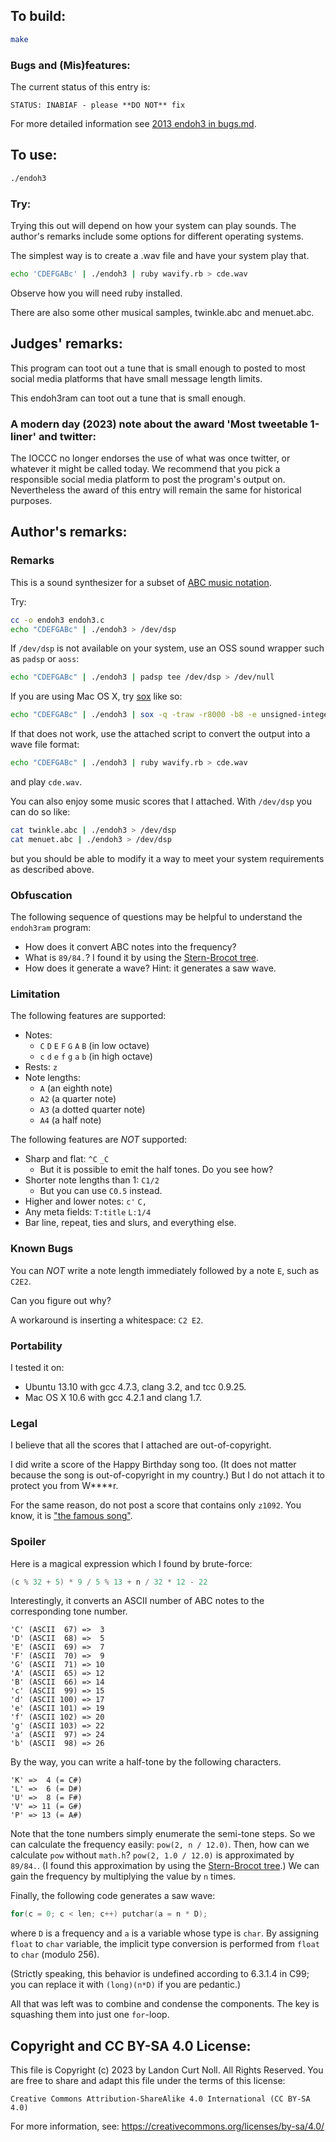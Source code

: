 ## To build:

```sh
make
```

### Bugs and (Mis)features:

The current status of this entry is:

```
STATUS: INABIAF - please **DO NOT** fix
```

For more detailed information see [2013 endoh3 in bugs.md](/bugs.md#2013-endoh3).


## To use:

```sh
./endoh3
```


### Try:

Trying this out will depend on how your system can play sounds. The author's
remarks include some options for different operating systems.

The simplest way is to create a .wav file and have your system play that.

```sh
echo 'CDEFGABc' | ./endoh3 | ruby wavify.rb > cde.wav
```

Observe how you will need ruby installed.

There are also some other musical samples, twinkle.abc and menuet.abc.


## Judges' remarks:

This program can toot out a tune that is small enough to posted to most social
media platforms that have small message length limits.

This endoh3ram can toot out a tune that is small enough.


### A modern day (2023) note about the award 'Most tweetable 1-liner' and twitter:

The IOCCC no longer endorses the use of what was once twitter, or whatever it
might be called today. We recommend that you pick a responsible social media
platform to post the program's output on. Nevertheless the award of this entry
will remain the same for historical purposes.


## Author's remarks:

### Remarks

This is a sound synthesizer for a subset of [ABC music
notation](http://en.wikipedia.org/wiki/ABC_notation).

Try:

```sh
cc -o endoh3 endoh3.c
echo "CDEFGABc" | ./endoh3 > /dev/dsp
```

If `/dev/dsp` is not available on your system, use an OSS sound wrapper such
as `padsp` or `aoss`:

```sh
echo "CDEFGABc" | ./endoh3 | padsp tee /dev/dsp > /dev/null
```

If you are using Mac OS X, try [sox](http://sox.sourceforge.net/) like so:

```sh
echo "CDEFGABc" | ./endoh3 | sox -q -traw -r8000 -b8 -e unsigned-integer - -tcoreaudio
```

If that does not work, use the attached script to convert the output into a wave
file format:

```sh
echo "CDEFGABc" | ./endoh3 | ruby wavify.rb > cde.wav
```

and play `cde.wav`.


You can also enjoy some music scores that I attached. With `/dev/dsp` you can
do so like:


```sh
cat twinkle.abc | ./endoh3 > /dev/dsp
cat menuet.abc | ./endoh3 > /dev/dsp
```

but you should be able to modify it a way to meet your system requirements as
described above.


### Obfuscation

The following sequence of questions may be helpful to understand the `endoh3ram`
program:

- How does it convert ABC notes into the frequency?
- What is `89/84.`?  I found it by using the [Stern-Brocot
tree](https://en.wikipedia.org/wiki/Stern-Brocot_tree).
- How does it generate a wave?  Hint: it generates a saw wave.


### Limitation

The following features are supported:

- Notes:
  - `C` `D` `E` `F` `G` `A` `B` (in low octave)
  - `c` `d` `e` `f` `g` `a` `b` (in high octave)
- Rests: `z`
- Note lengths:
  - `A` (an eighth note)
  - `A2` (a quarter note)
  - `A3` (a dotted quarter note)
  - `A4` (a half note)

The following features are *NOT* supported:

- Sharp and flat: `^C` `_C`
  - But it is possible to emit the half tones.  Do you see how?
- Shorter note lengths than 1: `C1/2`
  - But you can use `C0.5` instead.
- Higher and lower notes: `c'` `C,`
- Any meta fields: `T:title` `L:1/4`
- Bar line, repeat, ties and slurs, and everything else.


### Known Bugs

You can *NOT* write a note length immediately followed by a note `E`,
such as `C2E2`.

Can you figure out why?

A workaround is inserting a whitespace: `C2 E2`.


### Portability

I tested it on:

* Ubuntu 13.10 with gcc 4.7.3, clang 3.2, and tcc 0.9.25.
* Mac OS X 10.6 with gcc 4.2.1 and clang 1.7.

### Legal

I believe that all the scores that I attached are out-of-copyright.

I did write a score of the Happy Birthday song too.
(It does not matter because the song is out-of-copyright in my country.)
But I do not attach it to protect you from W\*\*\*\*r.

For the same reason, do not post a score that contains only `z1092`.
You know, it is ["the famous song"](http://en.wikipedia.org/wiki/4%E2%80%B233%E2%80%B3).


### Spoiler

Here is a magical expression which I found by brute-force:

```c
(c % 32 + 5) * 9 / 5 % 13 + n / 32 * 12 - 22
```

Interestingly, it converts an ASCII number of ABC notes
to the corresponding tone number.

```
'C' (ASCII  67) =>  3
'D' (ASCII  68) =>  5
'E' (ASCII  69) =>  7
'F' (ASCII  70) =>  9
'G' (ASCII  71) => 10
'A' (ASCII  65) => 12
'B' (ASCII  66) => 14
'c' (ASCII  99) => 15
'd' (ASCII 100) => 17
'e' (ASCII 101) => 19
'f' (ASCII 102) => 20
'g' (ASCII 103) => 22
'a' (ASCII  97) => 24
'b' (ASCII  98) => 26
```

By the way, you can write a half-tone by the following characters.

```
'K' =>  4 (= C#)
'L' =>  6 (= D#)
'U' =>  8 (= F#)
'V' => 11 (= G#)
'P' => 13 (= A#)
```

Note that the tone numbers simply enumerate the semi-tone steps.  So we can
calculate the frequency easily: `pow(2, n / 12.0)`.  Then, how can we calculate
`pow` without `math.h`?  `pow(2, 1.0 / 12.0)` is approximated by `89/84.`.  (I
found this approximation by using the [Stern-Brocot
tree](http://en.wikipedia.org/wiki/Stern%E2%80%93Brocot_tree).) We can gain the
frequency by multiplying the value by `n` times.

Finally, the following code generates a saw wave:

```c
for(c = 0; c < len; c++) putchar(a = n * D);
```

where `D` is a frequency and `a` is a variable whose type is `char`.  By
assigning `float` to `char` variable, the implicit type conversion is performed
from `float` to `char` (modulo 256).

(Strictly speaking, this behavior is undefined according to 6.3.1.4 in C99; you
can replace it with `(long)(n*D)` if you are pedantic.)

All that was left was to combine and condense the components.  The key is
squashing them into just one `for`-loop.


## Copyright and CC BY-SA 4.0 License:

This file is Copyright (c) 2023 by Landon Curt Noll.  All Rights Reserved.
You are free to share and adapt this file under the terms of this license:

    Creative Commons Attribution-ShareAlike 4.0 International (CC BY-SA 4.0)

For more information, see: https://creativecommons.org/licenses/by-sa/4.0/
